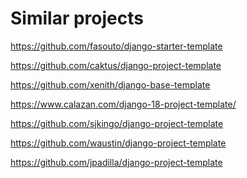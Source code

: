 Similar projects
================

https://github.com/fasouto/django-starter-template

https://github.com/caktus/django-project-template

https://github.com/xenith/django-base-template

https://www.calazan.com/django-18-project-template/

https://github.com/sjkingo/django-project-template

https://github.com/waustin/django-project-template

https://github.com/jpadilla/django-project-template
